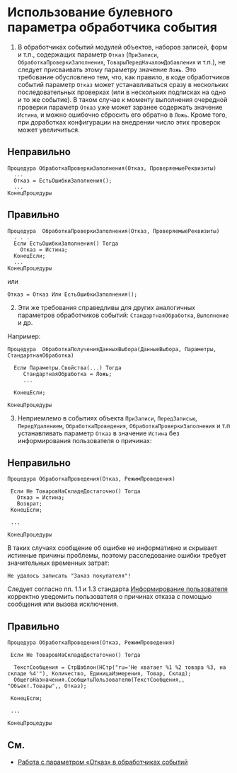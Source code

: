 # Использование булевного параметра обработчика события

1. В обработчиках событий модулей объектов, наборов записей, форм и т.п., содержащих параметр `Отказ` (`ПриЗаписи`, `ОбработкаПроверкиЗаполнения`, `ТоварыПередНачаломДобавления` и т.п.), не следует присваивать этому параметру значение `Ложь`.
Это требование обусловлено тем, что, как правило, в коде обработчиков событий параметр `Отказ` может устанавливаться сразу в нескольких последовательных проверках (или в нескольких подписках на одно и то же событие). 
В таком случае к моменту выполнения очередной проверки параметр `Отказ` уже может заранее содержать значение `Истина`, и можно ошибочно сбросить его обратно в `Ложь`.
Кроме того, при доработках конфигурации на внедрении число этих проверок может увеличиться.

## Неправильно

```bsl
Процедура ОбработкаПроверкиЗаполнения(Отказ, ПроверяемыеРеквизиты) 
  ... 
  Отказ = ЕстьОшибкиЗаполнения(); 
  ... 
КонецПроцедуры
```

## Правильно

```bsl
Процедура  ОбработкаПроверкиЗаполнения(Отказ, ПроверяемыеРеквизиты) 
  . . . 
  Если ЕстьОшибкиЗаполнения() Тогда 
    Отказ = Истина;
  КонецЕсли; 
  ... 
КонецПроцедуры 
```

или

```bsl
Отказ = Отказ Или ЕстьОшибкиЗаполнения(); 
```

2. Эти же требования справедливы для других аналогичных параметров обработчиков событий: `СтандартнаяОбработка`, `Выполнение` и др.

Например:

```bsl
Процедура  ОбработкаПолученияДанныхВыбора(ДанныеВыбора, Параметры, СтандартнаяОбработка) 
 
  Если Параметры.Свойства(...) Тогда 
     СтандартнаяОбработка = Ложь; 
     ...
 
  КонецЕсли; 

КонецПроцедуры
```

3. Неприемлемо в событиях объекта `ПриЗаписи`, `ПередЗаписью`, `ПередУдалением`, `ОбработкаПроведения`, `ОбработкаПроверкиЗаполнения` и т.п устанавливать параметр `Отказ` в значение `Истина` без информирования пользователя о причинах: 

## Неправильно

```bsl
Процедура ОбработкаПроведения(Отказ, РежимПроведения)

 Если Не ТоваровНаСкладеДостаточно() Тогда
   Отказ = Истина;
   Возврат;
 КонецЕсли;

 ...

КонецПроцедуры
```

В таких случаях сообщение об ошибке не информативно и скрывает истинные причины проблемы, поэтому расследование ошибки требует значительных временных затрат: 

```bsl
Не удалось записать "Заказ покупателя"!
```

Следует согласно пп. 1.1 и 1.3 стандарта [Информирование пользователя](https://its.1c.ru/db/v8std#content:400:hdoc) корректно уведомить пользователя о причинах отказа с помощью сообщения или вызова исключения.

## Правильно

```bsl
Процедура ОбработкаПроведения(Отказ, РежимПроведения)

 Если Не ТоваровНаСкладеДостаточно() Тогда
  
  ТекстСообщения = СтрШаблон(НСтр("ru='Не хватает %1 %2 товара %3, на складе %4'"), Количество, ЕдиницаИзмерения, Товар, Склад);
  ОбщегоНазначения.СообщитьПользователю(ТекстСообщения,, "Объект.Товары",, Отказ);
  
 КонецЕсли;
 
 ...

КонецПроцедуры 
```

## См.

- [Работа с параметром «Отказ» в обработчиках событий](https://its.1c.ru/db/v8std#content:686:hdoc:1)
